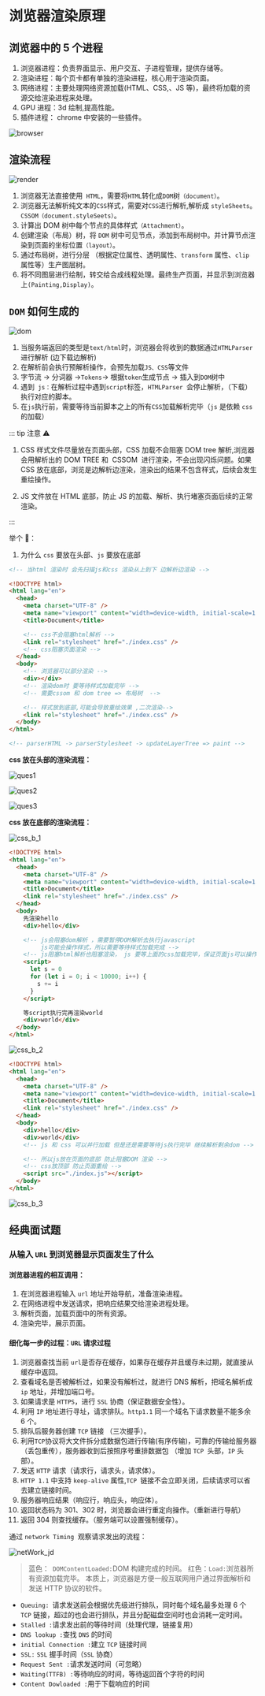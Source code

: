 # 浏览器渲染原理

## 浏览器中的 5 个进程

1. 浏览器进程：负责界面显示、用户交互、子进程管理，提供存储等。
2. 渲染进程：每个页卡都有单独的渲染进程，核心用于渲染页面。
3. 网络进程：主要处理网络资源加载(HTML、CSS,、JS 等)，最终将加载的资源交给渲染进程来处理。
4. GPU 进程：3d 绘制,提高性能。
5. 插件进程： chrome 中安装的一些插件。

![browser](https://steinsgate.oss-cn-hangzhou.aliyuncs.com/browser.png)

## 渲染流程

![render](https://steinsgate.oss-cn-hangzhou.aliyuncs.com/render.png)

1. 浏览器无法直接使用` HTML`，需要将`HTML`转化成`DOM`树`（document）`。
2. 浏览器无法解析纯文本的`CSS`样式，需要对`CSS`进行解析,解析成 `styleSheets`。`CSSOM（document.styleSeets）`。
3. 计算出 DOM 树中每个节点的具体样式`（Attachment）`。
4. 创建渲染（布局）树，将 `DOM` 树中可见节点，添加到布局树中。并计算节点渲染到页面的坐标位置`（layout）`。
5. 通过布局树，进行分层 （根据定位属性、透明属性、`transform` 属性、`clip` 属性等）生产图层树。
6. 将不同图层进行绘制，转交给合成线程处理。最终生产页面，并显示到浏览器上`(Painting,Display)`。

## `DOM` 如何生成的

![dom](https://steinsgate.oss-cn-hangzhou.aliyuncs.com/dom.png)

1. 当服务端返回的类型是`text/html`时，浏览器会将收到的数据通过`HTMLParser`进行解析 (边下载边解析)
2. 在解析前会执行预解析操作，会预先加载`JS、CSS`等文件
3. 字节流 -> 分词器 ->`Tokens`-> 根据`token`生成节点 -> 插入到`DOM`树中
4. 遇到` js：`在解析过程中遇到`script`标签，`HTMLParser `会停止解析，（下载）执行对应的脚本。
5. 在`js`执行前，需要等待当前脚本之上的所有`CSS`加载解析完毕（`js` 是依赖 `css` 的加载）

::: tip 注意 ⚠️

1. CSS 样式文件尽量放在页面头部，CSS 加载不会阻塞 DOM tree 解析,浏览器会用解析出的 DOM TREE 和  CSSOM  进行渲染，不会出现闪烁问题。如果 CSS 放在底部，浏览是边解析边渲染，渲染出的结果不包含样式，后续会发生重绘操作。

2. JS 文件放在 HTML 底部，防止 JS 的加载、解析、执行堵塞页面后续的正常渲染。

:::

举个 🌰：

1. 为什么 `css` 要放在头部、`js` 要放在底部

```html
<!-- 当html 渲染时 会先扫描js和css 渲染从上到下 边解析边渲染 -->

<!DOCTYPE html>
<html lang="en">
  <head>
    <meta charset="UTF-8" />
    <meta name="viewport" content="width=device-width, initial-scale=1.0" />
    <title>Document</title>

    <!-- css不会阻塞html解析 -->
    <link rel="stylesheet" href="./index.css" />
    <!-- css阻塞页面渲染 -->
  </head>
  <body>
    <!-- 浏览器可以部分渲染 -->
    <div></div>
    <!-- 渲染dom时 要等待样式加载完毕 -->
    <!-- 需要cssom 和 dom tree => 布局树  -->

    <!-- 样式放到底部,可能会导致重绘效果 ,二次渲染-->
    <link rel="stylesheet" href="./index.css" />
  </body>
</html>

<!-- parserHTML -> parserStylesheet -> updateLayerTree => paint -->
```

**css 放在头部的渲染流程：**

![ques1](https://steinsgate.oss-cn-hangzhou.aliyuncs.com/ques1.png)

![ques2](https://steinsgate.oss-cn-hangzhou.aliyuncs.com/ques2.png)

![ques3](https://steinsgate.oss-cn-hangzhou.aliyuncs.com/ques3.png)

**css 放在底部的渲染流程：**

![css_b_1](https://steinsgate.oss-cn-hangzhou.aliyuncs.com/css_b_1.png)

```html
<!DOCTYPE html>
<html lang="en">
  <head>
    <meta charset="UTF-8" />
    <meta name="viewport" content="width=device-width, initial-scale=1.0" />
    <title>Document</title>
    <link rel="stylesheet" href="./index.css" />
  </head>
  <body>
    先渲染hello
    <div>hello</div>

    <!-- js会阻塞dom解析 ，需要暂停DOM解析去执行javascript 
         js可能会操作样式，所以需要等待样式加载完成 -->
    <!-- js阻塞html解析也阻塞渲染， js 要等上面的css加载完毕，保证页面js可以操作样式 -->
    <script>
      let s = 0
      for (let i = 0; i < 10000; i++) {
        s += i
      }
    </script>

    等script执行完再渲染world
    <div>world</div>
  </body>
</html>
```

![css_b_2](https://steinsgate.oss-cn-hangzhou.aliyuncs.com/css_b_2.png)

```html
<!DOCTYPE html>
<html lang="en">
  <head>
    <meta charset="UTF-8" />
    <meta name="viewport" content="width=device-width, initial-scale=1.0" />
    <title>Document</title>
    <link rel="stylesheet" href="./index.css" />
  </head>
  <body>
    <div>hello</div>
    <div>world</div>
    <!-- js 和 css 可以并行加载 但是还是需要等待js执行完毕 继续解析剩余dom -->

    <!-- 所以js放在页面的底部 防止阻塞DOM 渲染 -->
    <!-- css放顶部 防止页面重绘 -->
    <script src="./index.js"></script>
  </body>
</html>
```

![css_b_3](https://steinsgate.oss-cn-hangzhou.aliyuncs.com/css_b_3.png)

## 经典面试题

### 从输入 `URL` 到浏览器显示页面发生了什么

#### 浏览器进程的相互调用：

1. 在浏览器进程输入 `url` 地址开始导航，准备渲染进程。
2. 在网络进程中发送请求，把响应结果交给渲染进程处理。
3. 解析页面，加载页面中的所有资源。
4. 渲染完毕，展示页面。

#### 细化每一步的过程：`URL` 请求过程

1. 浏览器查找当前 `url`是否存在缓存，如果存在缓存并且缓存未过期，就直接从缓存中返回。
2. 查看域名是否被解析过，如果没有解析过，就进行 DNS 解析，把域名解析成 `ip` 地址，并增加端口号。
3. 如果请求是 `HTTPS`，进行 `SSL` 协商（保证数据安全性）。
4. 利用 `IP` 地址进行寻址，请求排队。`http1.1` 同一个域名下请求数量不能多余 6 个。
5. 排队后服务器创建 `TCP` 链接 （三次握手）。
6. 利用`TCP`协议将大文件拆分成数据包进行传输(有序传输)，可靠的传输给服务器（丢包重传），服务器收到后按照序号重排数据包 （增加 `TCP `头部，`IP` 头部）。
7. 发送 `HTTP` 请求（请求行，请求头，请求体）。
8. `HTTP 1.1` 中支持 `keep-alive` 属性,`TCP `链接不会立即关闭，后续请求可以省去建立链接时间。
9. 服务器响应结果（响应行，响应头，响应体）。
10. 返回状态码为 301、302 时，浏览器会进行重定向操作。（重新进行导航）
11. 返回 304 则查找缓存。（服务端可以设置强制缓存）。

通过 `network Timing`  观察请求发出的流程：

![netWork_jd](https://steinsgate.oss-cn-hangzhou.aliyuncs.com/netWork_jd.png)

> 蓝色：` DOMContentLoaded:`DOM 构建完成的时间。
> 红色：`Load:`浏览器所有资源加载完毕。
> 本质上，浏览器是方便一般互联网用户通过界面解析和发送 HTTP 协议的软件。

- `Queuing: `请求发送前会根据优先级进行排队，同时每个域名最多处理 6 个 `TCP` 链接，超过的也会进行排队，并且分配磁盘空间时也会消耗一定时间。
- `Stalled :`请求发出前的等待时间（处理代理，链接复用）
- `DNS lookup :`查找 `DNS` 的时间
- `initial Connection :`建立 `TCP` 链接时间
- `SSL:` `SSL` 握手时间（`SSL` 协商）
- `Request Sent :`请求发送时间（可忽略）
- `Waiting(TTFB) :`等待响应的时间，等待返回首个字符的时间
- `Content Dowloaded :`用于下载响应的时间
